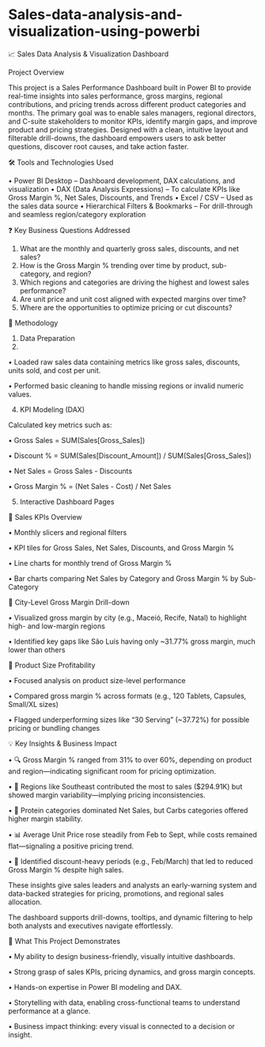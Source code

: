 # Sales-data-analysis-and-visualization-using-powerbi

📈 Sales Data Analysis & Visualization Dashboard

 Project Overview
 
This project is a Sales Performance Dashboard built in Power BI to provide real-time insights into sales performance, gross margins, regional contributions, and pricing trends across different product categories and months. The primary goal was to enable sales managers, regional directors, and C-suite stakeholders to monitor KPIs, identify margin gaps, and improve product and pricing strategies.
Designed with a clean, intuitive layout and filterable drill-downs, the dashboard empowers users to ask better questions, discover root causes, and take action faster.

🛠️ Tools and Technologies Used

•	Power BI Desktop – Dashboard development, DAX calculations, and visualization
•	DAX (Data Analysis Expressions) – To calculate KPIs like Gross Margin %, Net Sales, Discounts, and Trends
•	Excel / CSV – Used as the sales data source
•	Hierarchical Filters & Bookmarks – For drill-through and seamless region/category exploration

❓ Key Business Questions Addressed

1.	What are the monthly and quarterly gross sales, discounts, and net sales?
2.	How is the Gross Margin % trending over time by product, sub-category, and region?
3.	Which regions and categories are driving the highest and lowest sales performance?
4.	Are unit price and unit cost aligned with expected margins over time?
5.	Where are the opportunities to optimize pricing or cut discounts?

🔄 Methodology

1. Data Preparation
2. 
•	Loaded raw sales data containing metrics like gross sales, discounts, units sold, and cost per unit.

•	Performed basic cleaning to handle missing regions or invalid numeric values.

4. KPI Modeling (DAX)

Calculated key metrics such as:

•	Gross Sales = SUM(Sales[Gross_Sales])

•	Discount % = SUM(Sales[Discount_Amount]) / SUM(Sales[Gross_Sales])

•	Net Sales = Gross Sales - Discounts

•	Gross Margin % = (Net Sales - Cost) / Net Sales

5. Interactive Dashboard Pages

🔹 Sales KPIs Overview

•	Monthly slicers and regional filters

•	KPI tiles for Gross Sales, Net Sales, Discounts, and Gross Margin %

•	Line charts for monthly trend of Gross Margin %

•	Bar charts comparing Net Sales by Category and Gross Margin % by Sub-Category

🔹 City-Level Gross Margin Drill-down

•	Visualized gross margin by city (e.g., Maceió, Recife, Natal) to highlight high- and low-margin regions

•	Identified key gaps like São Luís having only ~31.77% gross margin, much lower than others

🔹 Product Size Profitability

•	Focused analysis on product size-level performance

•	Compared gross margin % across formats (e.g., 120 Tablets, Capsules, Small/XL sizes)

•	Flagged underperforming sizes like “30 Serving” (~37.72%) for possible pricing or bundling changes

💡 Key Insights & Business Impact

•	🔍 Gross Margin % ranged from 31% to over 60%, depending on product and region—indicating significant room for pricing optimization.

•	💸 Regions like Southeast contributed the most to sales ($294.91K) but showed margin variability—implying pricing inconsistencies.

•	🧾 Protein categories dominated Net Sales, but Carbs categories offered higher margin stability.

•	📊 Average Unit Price rose steadily from Feb to Sept, while costs remained flat—signaling a positive pricing trend.

•	🚨 Identified discount-heavy periods (e.g., Feb/March) that led to reduced Gross Margin % despite high sales.

These insights give sales leaders and analysts an early-warning system and data-backed strategies for pricing, promotions, and regional sales allocation.

The dashboard supports drill-downs, tooltips, and dynamic filtering to help both analysts and executives navigate effortlessly.

🧠 What This Project Demonstrates

•	My ability to design business-friendly, visually intuitive dashboards.

•	Strong grasp of sales KPIs, pricing dynamics, and gross margin concepts.

•	Hands-on expertise in Power BI modeling and DAX.

•	Storytelling with data, enabling cross-functional teams to understand performance at a glance.

•	Business impact thinking: every visual is connected to a decision or insight.

